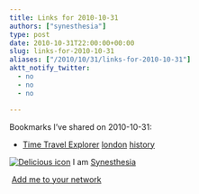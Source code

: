 ```yaml
---
title: Links for 2010-10-31
authors: ["synesthesia"]
type: post
date: 2010-10-31T22:00:00+00:00
slug: links-for-2010-10-31 
aliases: ["/2010/10/31/links-for-2010-10-31"]
aktt_notify_twitter:
  - no
  - no
  - no

---
```

Bookmarks I&#8217;ve shared on 2010-10-31:

  * [Time Travel Explorer][1] 
    [london][2] [history][3] </li> </ul> 
    
    <p class="deliciouslink">
      <a href="https://del.icio.us/synesthesia" title="See all my bookmarks on del.icio.us"><img src="https://www.synesthesia.co.uk/images/deliciousicon.jpg" alt="Delicious icon" /></a>&nbsp;I am <a href="https://del.icio.us/synesthesia" title="See all my bookmarks on del.icio.us">Synesthesia</a>
    </p>
    
    <p class="deliciouslink">
      <a href="https://del.icio.us/network?add=synesthesia" title="Add me to your del.icio.us network"><img src="https://www.synesthesia.co.uk/images/add.gif" alt="" /></a>&nbsp;<a href="https://del.icio.us/network?add=synesthesia" title="Add me to your del.icio.us network">Add me to your network</a>
    </p>

 [1]: https://www.timetravelexplorer.com/blog
 [2]: https://delicious.com/synesthesia/london
 [3]: https://delicious.com/synesthesia/history
